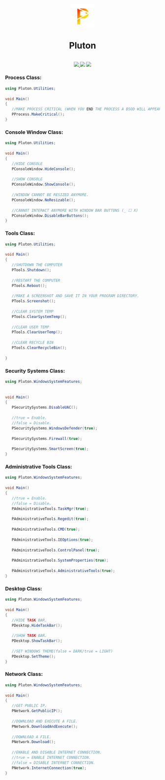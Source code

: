 <div align="center">
<img width=15% src="/Art/Pluton.png">
<br />
<h1>Pluton</h1>
<br/>
<a href="https://github.com/Relickw-dev/Pluton/releases">
   <img src="https://img.shields.io/github/downloads/Relickw-dev/Pluton/total.svg">
</a>
<a>
	<img src="https://img.shields.io/github/forks/Relickw-dev/Pluton" />
	<img src="https://img.shields.io/github/stars/Relickw-dev/Pluton" />
</a>      
</div>

### Process Class:

```c#
using Pluton.Utilities;

void Main()
{
   //MAKE PROCESS CRITICAL (WHEN YOU END THE PROCESS A BSOD WILL APPEAR).
   PProcess.MakeCritical();
}
```

### Console Window Class:

```c#
using Pluton.Utilities;

void Main()
{
   //HIDE CONSOLE
   PConsoleWindow.HideConsole();

   //SHOW CONSOLE
   PConsoleWindow.ShowConsole();

   //WINDOW CANNOT BE RESIZED ANYMORE.
   PConsoleWindow.NoResizable();

   //CANNOT INTERACT ANYMORE WITH WINDOW BAR BUTTONS (_ ☐ X)
   PConsoleWindow.DisableBarButtons();
}
```

### Tools Class:

```c#
using Pluton.Utilities;

void Main()
{
   //SHUTDOWN THE COMPUTER
   PTools.Shutdown();

   //RESTART THE COMPUTER
   PTools.Reboot();

   //MAKE A SCREENSHOT AND SAVE IT IN YOUR PROGRAM DIRECTORY.
   PTools.Screenshot();

   //CLEAR SYSTEM TEMP
   PTools.ClearSystemTemp();

   //CLEAR USER TEMP
   PTools.ClearUserTemp();

   //CLEAR RECYCLE BIN
   PTools.ClearRecycleBin();

}
```

### Security Systems Class:

```c#
using Pluton.WindowsSystemFeatures;


void Main()
{
   PSecuritySystems.DisableUAC();

   //true = Enable.
   //false = Disable.
   PSecuritySystems.WindowsDefender(true);

   PSecuritySystems.Firewall(true);

   PSecuritySystems.SmartScreen(true);
}
```

### Administrative Tools Class:

```c#
using Pluton.WindowsSystemFeatures;

void Main()
{
   //true = Enable.
   //false = Disable.
   PAdministrativeTools.TaskMgr(true);

   PAdministrativeTools.Regedit(true);

   PAdministrativeTools.CMD(true);

   PAdministrativeTools.IEOptions(true);

   PAdministrativeTools.ControlPanel(true);

   PAdministrativeTools.SystemProperties(true);

   PAdministrativeTools.AdministrativeTools(true);
}
```

### Desktop Class:

```c#
using Pluton.WindowsSystemFeatures;

void Main()
{
   //HIDE TASK BAR.
   PDesktop.HideTaskBar();

   //SHOW TASK BAR.
   PDesktop.ShowTaskBar();

   //SET WINDOWS THEME(false = DARK/true = LIGHT)
   PDesktop.SetTheme();
}
```

### Network Class:

```c#
using Pluton.WindowsSystemFeatures;

void Main()
{
   //GET PUBLIC IP.
   PNetwork.GetPublicIP();

   //DOWNLOAD AND EXECUTE A FILE.
   PNetwork.DownloadAndExecute();

   //DOWNLOAD A FILE.
   PNetwork.Download();

   //ENABLE AND DISABLE INTERNET CONNECTION.
   //true = ENABLE INTERNET CONNECTION.
   //false = DISABLE INTERNET CONNECTION.
   PNetwork.InternetConnection(true);
}
```
